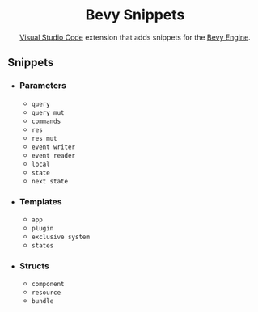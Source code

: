 <div align="center">
<h1>Bevy Snippets</h1>
<a href="https://code.visualstudio.com/">Visual Studio Code</a> extension that adds snippets for the <a href="https://bevyengine.org/">Bevy Engine</a>.
</div>

## Snippets
* ### Parameters
    - `query`
    - `query mut`
    - `commands`
    - `res`
    - `res mut`
    - `event writer`
    - `event reader`
    - `local`
    - `state`
    - `next state`
* ### Templates
    - `app`
    - `plugin`
    - `exclusive system`
    - `states`
* ### Structs
    - `component`
    - `resource`
    - `bundle`
